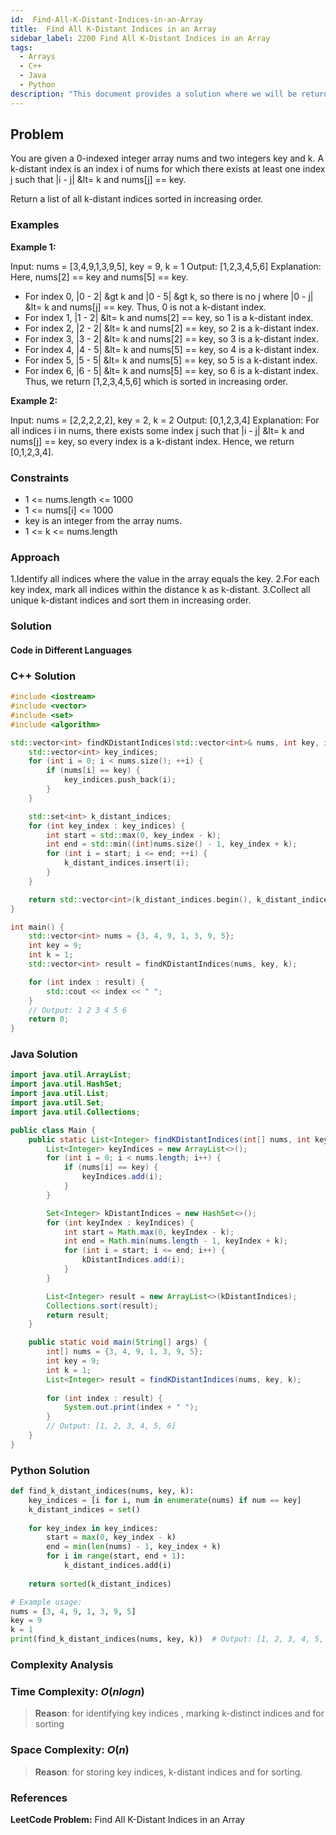 ```yaml
---
id:  Find-All-K-Distant-Indices-in-an-Array
title:  Find All K-Distant Indices in an Array
sidebar_label: 2200 Find All K-Distant Indices in an Array
tags:
  - Arrays
  - C++
  - Java
  - Python
description: "This document provides a solution where we will be returning an array in increasing order , satisfying the condition given"
---
```


## Problem

You are given a 0-indexed integer array nums and two integers key and k. A k-distant index is an index i of nums for which there exists at least one index j such that |i - j| &lt= k and nums[j] == key.

Return a list of all k-distant indices sorted in increasing order.

### Examples

**Example 1:**

Input: nums = [3,4,9,1,3,9,5], key = 9, k = 1
Output: [1,2,3,4,5,6]
Explanation: Here, nums[2] == key and nums[5] == key.
- For index 0, |0 - 2| &gt k and |0 - 5| &gt k, so there is no j where |0 - j| &lt= k and nums[j] == key. Thus, 0 is not a k-distant index.
- For index 1, |1 - 2| &lt= k and nums[2] == key, so 1 is a k-distant index.
- For index 2, |2 - 2| &lt= k and nums[2] == key, so 2 is a k-distant index.
- For index 3, |3 - 2| &lt= k and nums[2] == key, so 3 is a k-distant index.
- For index 4, |4 - 5| &lt= k and nums[5] == key, so 4 is a k-distant index.
- For index 5, |5 - 5| &lt= k and nums[5] == key, so 5 is a k-distant index.
- For index 6, |6 - 5| &lt= k and nums[5] == key, so 6 is a k-distant index.
Thus, we return [1,2,3,4,5,6] which is sorted in increasing order. 

**Example 2:**

Input: nums = [2,2,2,2,2], key = 2, k = 2
Output: [0,1,2,3,4]
Explanation: For all indices i in nums, there exists some index j such that |i - j| &lt= k and nums[j] == key, so every index is a k-distant index. 
Hence, we return [0,1,2,3,4].

### Constraints

- 1 <= nums.length <= 1000
- 1 <= nums[i] <= 1000
- key is an integer from the array nums.
- 1 <= k <= nums.length

### Approach

1.Identify all indices where the value in the array equals the key.
2.For each key index, mark all indices within the distance k as k-distant.
3.Collect all unique k-distant indices and sort them in increasing order.

### Solution

#### Code in Different Languages

### C++ Solution

```cpp
#include <iostream>
#include <vector>
#include <set>
#include <algorithm>

std::vector<int> findKDistantIndices(std::vector<int>& nums, int key, int k) {
    std::vector<int> key_indices;
    for (int i = 0; i < nums.size(); ++i) {
        if (nums[i] == key) {
            key_indices.push_back(i);
        }
    }

    std::set<int> k_distant_indices;
    for (int key_index : key_indices) {
        int start = std::max(0, key_index - k);
        int end = std::min((int)nums.size() - 1, key_index + k);
        for (int i = start; i <= end; ++i) {
            k_distant_indices.insert(i);
        }
    }

    return std::vector<int>(k_distant_indices.begin(), k_distant_indices.end());
}

int main() {
    std::vector<int> nums = {3, 4, 9, 1, 3, 9, 5};
    int key = 9;
    int k = 1;
    std::vector<int> result = findKDistantIndices(nums, key, k);

    for (int index : result) {
        std::cout << index << " ";
    }
    // Output: 1 2 3 4 5 6
    return 0;
}

```

### Java Solution

```java
import java.util.ArrayList;
import java.util.HashSet;
import java.util.List;
import java.util.Set;
import java.util.Collections;

public class Main {
    public static List<Integer> findKDistantIndices(int[] nums, int key, int k) {
        List<Integer> keyIndices = new ArrayList<>();
        for (int i = 0; i < nums.length; i++) {
            if (nums[i] == key) {
                keyIndices.add(i);
            }
        }

        Set<Integer> kDistantIndices = new HashSet<>();
        for (int keyIndex : keyIndices) {
            int start = Math.max(0, keyIndex - k);
            int end = Math.min(nums.length - 1, keyIndex + k);
            for (int i = start; i <= end; i++) {
                kDistantIndices.add(i);
            }
        }

        List<Integer> result = new ArrayList<>(kDistantIndices);
        Collections.sort(result);
        return result;
    }

    public static void main(String[] args) {
        int[] nums = {3, 4, 9, 1, 3, 9, 5};
        int key = 9;
        int k = 1;
        List<Integer> result = findKDistantIndices(nums, key, k);
        
        for (int index : result) {
            System.out.print(index + " ");
        }
        // Output: [1, 2, 3, 4, 5, 6]
    }
}

```

### Python Solution

```python
def find_k_distant_indices(nums, key, k):
    key_indices = [i for i, num in enumerate(nums) if num == key]
    k_distant_indices = set()
    
    for key_index in key_indices:
        start = max(0, key_index - k)
        end = min(len(nums) - 1, key_index + k)
        for i in range(start, end + 1):
            k_distant_indices.add(i)
    
    return sorted(k_distant_indices)

# Example usage:
nums = [3, 4, 9, 1, 3, 9, 5]
key = 9
k = 1
print(find_k_distant_indices(nums, key, k))  # Output: [1, 2, 3, 4, 5, 6]

```

### Complexity Analysis

### Time Complexity: $O(nlogn)$

> **Reason**: for identifying key indices , marking k-distinct indices and for sorting
### Space Complexity: $O(n)$

> **Reason**: for storing key indices, k-distant indices and for sorting.



### References

**LeetCode Problem:** Find All K-Distant Indices in an Array

